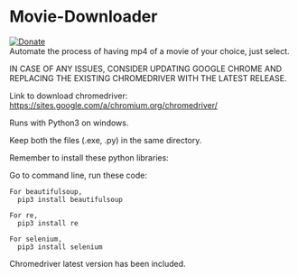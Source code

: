 # Movie-Downloader
[![Donate](https://img.shields.io/badge/Donate-PayPal-green.svg)](https://www.paypal.me/grv97)
<br>
Automate the process of having mp4 of a movie of your choice, just select.

IN CASE OF ANY ISSUES,
CONSIDER UPDATING GOOGLE CHROME AND REPLACING THE EXISTING CHROMEDRIVER WITH THE LATEST RELEASE.

Link to download chromedriver: https://sites.google.com/a/chromium.org/chromedriver/

Runs with Python3 on windows.

Keep both the files (.exe, .py) in the same directory.

Remember to install these python libraries:

  Go to command line, run these code:
	
	For beautifulsoup,
	  pip3 install beautifulsoup

	For re,
	  pip3 install re

	For selenium,
	  pip3 install selenium

Chromedriver latest version has been included.
